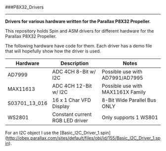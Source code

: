 ###P8X32_Drivers
***
**Drivers for various hardware written for the Parallax P8X32 Propeller.**  

This repository holds Spin and ASM drivers for different hardware for the Parallax P8X32 Propeller.  

The following hardware have code for them. Each driver has a demo file that will hopefully show how the driver is used.

| Hardware | Description | Notes |
|---|---|---|
| AD7999 | ADC 4CH 8-Bit w/ I2C  | Possible use with AD7991/AD7995 |
| MAX11613 | ADC 4CH 12-Bit w/ I2C | Possible use with MAX1161X Family |
| S03701_13_016 | 16 x 1 Char VFD Display | 8-Bit Wide Parallel Bus ONLY | 
| WS2801 | Constant current RGB LED driver | Only supports 1 WS801 |

For an I2C object I use the [Basic_I2C_Driver_1.spin] (http://obex.parallax.com/sites/default/files/obj/id/155/Basic_I2C_Driver_1.spin).
